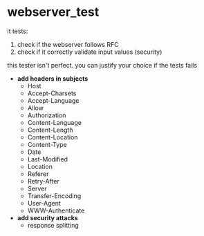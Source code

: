 # webserver_test
  
it tests:

1. check if the webserver follows RFC
2. check if it correctly validate input values (security)

this tester isn't perfect. you can justify your choice if the tests fails


- <strong>add headers in subjects</strong>
  - Host
  - Accept-Charsets
  - Accept-Language
  - Allow
  - Authorization
  - Content-Language
  - Content-Length
  - Content-Location
  - Content-Type
  - Date
  - Last-Modified
  - Location
  - Referer
  - Retry-After
  - Server
  - Transfer-Encoding
  - User-Agent
  - WWW-Authenticate
- <strong>add security attacks</strong>
  - response splitting
